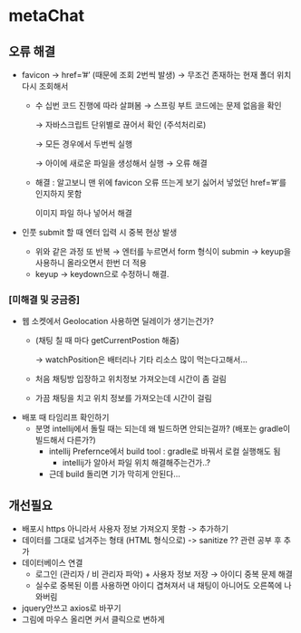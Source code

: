 # metaChat
## 오류 해결

- favicon → href=’#’ (때문에 조회 2번씩 발생) → 무조건 존재하는 현재 폴더 위치 다시 조회해서
    - 수 십번 코드 진행에 따라 살펴봄 → 스프링 부트 코드에는 문제 없음을 확인
        
        → 자바스크립트 단위별로 끊어서 확인 (주석처리로)
        
        → 모든 경우에서 두번씩 실행
        
        → 아이에 새로운 파일을 생성해서 실행 → 오류 해결
        
    - 해결 : 알고보니 맨 위에 favicon 오류 뜨는게 보기 싫어서 넣었던 href=’#’를 인지하지 못함
        
        이미지 파일 하나 넣어서 해결
        
- 인풋 submit 할 때 엔터 입력 시 중복 현상 발생
    - 위와 같은 과정 또 반복
        → 엔터를 누르면서 form 형식이 submin → keyup을 사용하니 올라오면서 한번 더 적용
    - keyup → keydown으로 수정하니 해결.
### [미해결 및 궁금증]

- 웹 소켓에서 Geolocation 사용하면 딜레이가 생기는건가?
    - (채팅 칠 때 마다 getCurrentPostion 해줌)
        
        → watchPosition은 배터리나 기타 리소스 많이 먹는다고해서… 
        
    - 처음 채팅방 입장하고 위치정보 가져오는데 시간이 좀 걸림
    - 가끔 채팅을 치고 위치 정보를 가져오는데 시간이 걸림
- 배포 때 타임리프 확인하기
    - 분명 intellij에서 돌릴 때는 되는데 왜 빌드하면 안되는걸까? (배포는 gradle이 빌드해서 다른가?)
        - intellij Prefernce에서 build tool : gradle로 바꿔서 로컬 실행해도 됨
            - intellij가 알아서 파일 위치 해결해주는건가..?
        - 근데 build 돌리면 기가 막히게 안된다…

## 개선필요
- 배포시 https 아니라서 사용자 정보 가져오지 못함 -> 추가하기
- 데이터를 그대로 넘겨주는 형태 (HTML 형식으로) -> sanitize ?? 관련 공부 후 추가
- 데이터베이스 연결
    - 로그인 (관리자 / 비 관리자 파악) + 사용자 정보 저장 → 아이디 중복 문제 해결
    - 실수로 중복된 이름 사용하면 아이디 겹쳐져서 내 채팅이 아니어도 오른쪽에 나와버림
- jquery안쓰고 axios로 바꾸기
- 그림에 마우스 올리면 커서 클릭으로 변하게
